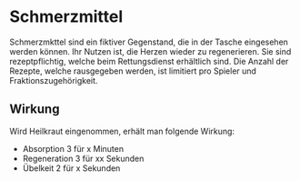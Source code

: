 # Schmerzmittel

Schmerzmkttel sind ein fiktiver Gegenstand, die in der Tasche eingesehen werden können. Ihr Nutzen ist, die Herzen wieder zu regenerieren.
Sie sind rezeptpflichtig, welche beim Rettungsdienst erhältlich sind. Die Anzahl der Rezepte, welche rausgegeben werden, ist limitiert pro Spieler und Fraktionszugehörigkeit.

## Wirkung

Wird Heilkraut eingenommen, erhält man folgende Wirkung:

- Absorption 3 für x Minuten
- Regeneration 3 für xx Sekunden
- Übelkeit 2 für x Sekunden
